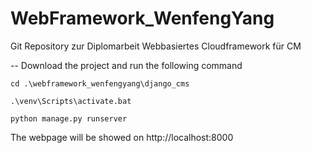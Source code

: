 # WebFramework_WenfengYang

Git Repository zur Diplomarbeit Webbasiertes Cloudframework für CM

-- Download the project and run the following command

```shell
cd .\webframework_wenfengyang\django_cms

.\venv\Scripts\activate.bat

python manage.py runserver
```

The webpage will be showed on http://localhost:8000
